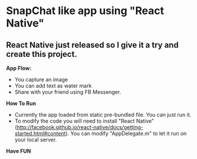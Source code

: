 SnapChat like app using "React Native"
==============

React Native just released so I give it a try and create this project. 
--------------

**App Flow:**
- You capture an image
- You can add text as water mark
- Share with your friend using FB Messenger.

**How To Run**
- Currently the app loaded from static pre-bundled file. You can just run it.
- To modify the code you will need to install "React Native" (http://facebook.github.io/react-native/docs/getting-started.html#content). You can modify "AppDelegate.m" to let it run on your local server.

**Have FUN**